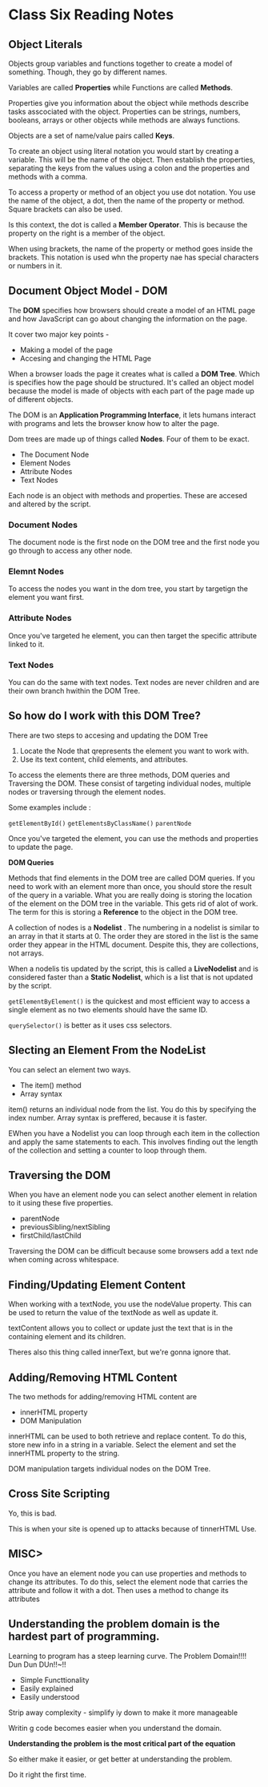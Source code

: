 # Class Six Reading Notes


## Object Literals

Objects group variables and functions together to create a model of something. Though, they go by different names.

Variables are called **Properties** while Functions are called **Methods**. 

Properties give you information about the object while methods describe tasks asscociated with the object.
Properties can be strings, numbers, booleans, arrays or other objects while methods are always functions.


Objects are a set of name/value pairs called **Keys**.

To create an object using literal notation you would start by creating a variable. This will be the name of the object. Then establish the properties, separating the keys from the values using a colon and the properties and methods with a comma.

To access a property or method of an object you use dot notation. You use the name of the object, a dot, then the name of the property or method. 
Square brackets can also be used.

Is this context, the dot is called a **Member Operator**. This is because the property on the right is a member of the object.

When using brackets, the name of the property or method goes inside the brackets. This notation is used whn the property nae has special characters or numbers in it.

## Document Object Model - DOM

The **DOM** specifies how browsers should create a model of an HTML page and how JavaScript can go about changing the information on the page. 

It cover two major key points -

* Making a model of the page
* Accesing and changing the HTML Page

When a browser loads the page it creates what is called a **DOM Tree**. Which is specifies how the page should be structured.
It's called an object model because  the model is made of objects with each part of the page made up of different objects. 

The DOM is an **Application Programming Interface**, it lets humans interact with programs and lets the browser know how to alter the page.

Dom trees are made up of things called **Nodes**. Four of them to be exact.

* The Document Node
* Element Nodes
* Attribute Nodes
* Text Nodes

Each node is an object with methods and properties. These are accesed and altered by the script. 

### Document Nodes

The  document node is the first node on the DOM tree and the first node you go through to access any other node.

### Elemnt Nodes

To access the nodes you want in the dom tree, you start by targetign the element you want first.

### Attribute Nodes 

Once you've targeted he element, you can then target the specific attribute linked to it.

### Text Nodes

You can do the same with text nodes. Text nodes are never children and are their own branch hwithin the DOM Tree.

## So how do I work with this DOM Tree?

There are two steps to accesing and updating the DOM Tree

1. Locate the Node that qrepresents the element you want to work with.
1. Use its text content, child elements, and attributes. 


To access the elements there are three methods, DOM queries and Traversing the DOM. 
These consist of targeting individual nodes, multiple nodes or traversing through the element nodes. 

Some examples include : 

`getElementById()`
`getElementsByClassName()`
`parentNode`

Once you've targeted the element, you can use the methods and properties to update the page.

**DOM Queries** 

Methods that find elements in the DOM tree are called DOM queries. If you need to work with an element more than once, you should store the result of the query in a variable.
What you are really doing is storing the location of the element on the DOM tree in the variable. This gets rid of alot of work. The term for this is storing a **Reference** to the object in the DOM tree.

A collection of nodes is a **Nodelist** . The numbering in a nodelist is similar to an array in that it starts at 0. The order they are stored in the list is the same order they appear in the HTML document. Despite this, they are collections, not arrays.

When a  nodelis tis updated by the script, this is called a **LiveNodelist** and is considered faster than a **Static Nodelist**, which is a list that is not updated by the script.

`getElementByElement()` is the quickest and most efficient way to access a single element as no two elements should have the same ID. 

`querySelector()` is better as it uses css selectors. 


## Slecting an Element From the NodeList

You can select an element two ways.

* The item() method
* Array syntax

item() returns an individual node from the list. You do this by specifying the index number. 
Array syntax is preffered, because it is faster.


EWhen you have a Nodelist you can loop through each item in the collection and apply the same statements to each. This involves finding out the length of the collection and setting a counter to loop through them. 


## Traversing the DOM

When you have an element node you can select another element in relation to it using these five properties. 

- parentNode
- previousSibling/nextSibling
- firstChild/lastChild

Traversing the DOM can be difficult because some browsers add a text nde when coming across whitespace.


## Finding/Updating Element Content

When working with a textNode, you use the nodeValue property. This can be used to return the value of the textNode as well as update it. 

textContent allows you to collect or update just the text that is in the containing element and its children.

Theres also this thing called innerText, but we're gonna ignore that. 

## Adding/Removing HTML Content

The two methods for adding/removing HTML content are

- innerHTML property
- DOM Manipulation

innerHTML can be used to both retrieve and replace content. To do this, store new info in a string in a variable. Select the element and set the innerHTML property to the string. 

DOM manipulation targets individual nodes on the DOM Tree. 


## Cross Site Scripting

Yo, this is bad.

This is when your site is opened up to attacks because of tinnerHTML Use. 



## MISC>

Once you have an element node you can use properties and methods to change its attributes. To do this, select the element node that carries the attribute and follow it with a dot. Then uses a method to change its attributes


## Understanding the problem domain is the hardest part of programming.


Learning to program has a steep learning curve. 
The Problem Domain!!!! Dun Dun DUn!!~!!

- Simple Functtionality
- Easily explained
- Easily understood

Strip away complexity - simplify iy down to make it more manageable

Writin g code becomes easier when you understand the domain. 

**Understanding the problem is the most critical part of the equation**

So either make it easier, or get better at understanding the problem.

Do it right the first time. 



















